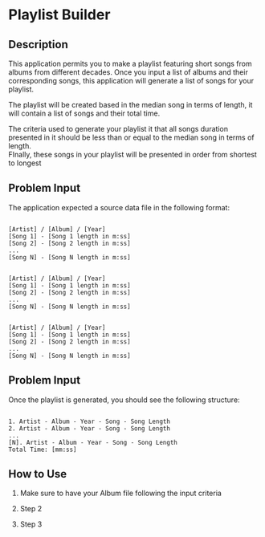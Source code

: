 # Playlist Builder

## Description
This application permits you to make a playlist featuring short songs from albums 
from different decades. Once you input a list of albums and their corresponding songs, 
this application will generate a list of songs for your playlist. 

The playlist will be created based in the median song in terms of length, 
it will contain a list of songs and their total time.

The criteria used to generate your playlist it that all songs duration presented 
in it should be less than or equal to the median song in terms of length.  
FInally, these songs in your playlist will be presented in order from shortest to longest

## Problem Input
The application expected a source data file in the following format:

<pre><code>
[Artist] / [Album] / [Year]
[Song 1] - [Song 1 length in m:ss]
[Song 2] - [Song 2 length in m:ss]
...
[Song N] - [Song N length in m:ss]
<br>
[Artist] / [Album] / [Year]
[Song 1] - [Song 1 length in m:ss]
[Song 2] - [Song 2 length in m:ss]
...
[Song N] - [Song N length in m:ss]
<br>
[Artist] / [Album] / [Year]
[Song 1] - [Song 1 length in m:ss]
[Song 2] - [Song 2 length in m:ss]
...
[Song N] - [Song N length in m:ss]
</code></pre>

## Problem Input

Once the playlist is generated, you should see the following structure:

<pre><code>
1. Artist - Album - Year - Song - Song Length
2. Artist - Album - Year - Song - Song Length
...
[N]. Artist - Album - Year - Song - Song Length
Total Time: [mm:ss]
</code></pre>

## How to Use

1. Make sure to have your Album file following the input criteria

2. Step 2

3. Step 3


